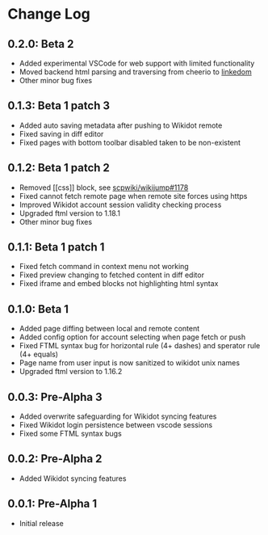 # Change Log

## 0.2.0: Beta 2

- Added experimental VSCode for web support with limited functionality
- Moved backend html parsing and traversing from cheerio to [linkedom](https://www.npmjs.com/package/linkedom)
- Other minor bug fixes

## 0.1.3: Beta 1 patch 3

- Added auto saving metadata after pushing to Wikidot remote
- Fixed saving in diff editor
- Fixed pages with bottom toolbar disabled taken to be non-existent

## 0.1.2: Beta 1 patch 2

- Removed [[css]] block, see [scpwiki/wikijump#1178](https://github.com/scpwiki/wikijump/pull/1178)
- Fixed cannot fetch remote page when remote site forces using https
- Improved Wikidot account session validity checking process
- Upgraded ftml version to 1.18.1
- Other minor bug fixes

## 0.1.1: Beta 1 patch 1

- Fixed fetch command in context menu not working
- Fixed preview changing to fetched content in diff editor
- Fixed iframe and embed blocks not highlighting html syntax

## 0.1.0: Beta 1

- Added page diffing between local and remote content
- Added config option for account selecting when page fetch or push
- Fixed FTML syntax bug for horizontal rule (4+ dashes) and sperator rule (4+ equals)
- Page name from user input is now sanitized to wikidot unix names
- Upgraded ftml version to 1.16.2

## 0.0.3: Pre-Alpha 3

- Added overwrite safeguarding for Wikidot syncing features
- Fixed Wikidot login persistence between vscode sessions
- Fixed some FTML syntax bugs

## 0.0.2: Pre-Alpha 2

- Added Wikidot syncing features

## 0.0.1: Pre-Alpha 1

- Initial release